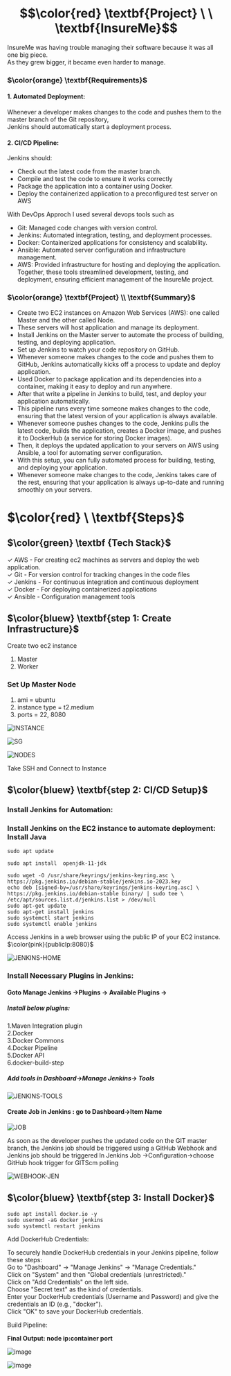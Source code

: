  #  $$\color{red}  \textbf{Project} \ \  \textbf{InsureMe}$$
 

InsureMe was having trouble managing their software because it was all one big piece. </br>
As they grew bigger, it became even harder to manage. <br>

### $\color{orange} \textbf{Requirements}$

#### 1. Automated Deployment:</br>
Whenever a developer makes changes to the code and pushes them to the master branch of the Git repository, </br>
Jenkins should automatically start a deployment process.
</br>
#### 2. CI/CD Pipeline: </br>
Jenkins should: </br>

* Check out the latest code from the master branch.
* Compile and test the code to ensure it works correctly
* Package the application into a container using Docker.
* Deploy the containerized application to a preconfigured test server on AWS

With DevOps Approch I used several devops tools such as  <br>

- Git: Managed code changes with version control. </br>
- Jenkins: Automated integration, testing, and deployment processes. </br>
- Docker: Containerized applications for consistency and scalability. </br>
- Ansible: Automated server configuration and infrastructure management. </br>
- AWS: Provided infrastructure for hosting and deploying the application. </br>
 Together, these tools streamlined development, testing, and deployment, ensuring efficient management of the InsureMe project. </br>

### $\color{orange} \textbf{Project} \\ \textbf{Summary}$

- Create two EC2 instances on Amazon Web Services (AWS): one called Master and the other called Node.
- These servers will host application and manage its deployment.
- Install Jenkins on the Master server to automate the process of building, testing, and deploying application.
- Set up Jenkins to watch your code repository on GitHub.
- Whenever someone makes changes to the code and pushes them to GitHub, Jenkins automatically kicks off a process to update and deploy application.
- Used Docker to package application and its dependencies into a container, making it easy to deploy and run anywhere.
- After that write a pipeline in Jenkins to build, test, and deploy your application automatically.
- This pipeline runs every time someone makes changes to the code, ensuring that the latest version of your application is always available.
- Whenever someone pushes changes to the code, Jenkins pulls the latest code, builds the application, creates a Docker image, and pushes it to DockerHub (a service for storing Docker images).
- Then, it deploys the updated application to your servers on AWS using Ansible, a tool for automating server configuration.
- With this setup, you  can fully automated process for building, testing, and deploying your application.
- Whenever someone make changes to the code, Jenkins takes care of the rest, ensuring that your application is always up-to-date and running smoothly on your servers.</p>

# $\color{red} \ \textbf{Steps}$
## $\color{green} \textbf {Tech Stack}$
✓ AWS - For creating ec2 machines as servers and deploy the web application. </br>
✓ Git - For version control for tracking changes in the code files </br>
✓ Jenkins - For continuous integration and continuous deployment  </br>
✓ Docker - For deploying containerized applications </br>
✓ Ansible - Configuration management tools  </br>

## $\color{bluew} \textbf{step 1: Create Infrastructure}$
Create two ec2 instance 
1. Master
2. Worker 
### Set Up Master Node
1. ami = ubuntu
2. instance type = t2.medium
3. ports =  22, 8080

![INSTANCE](https://github.com/kajol2699/Project-InsureMe/assets/130952932/f7320304-f0a4-4475-84ee-420e16cc6aca)


![SG](https://github.com/kajol2699/Project-InsureMe/assets/130952932/ec2bbe1f-6464-49af-8cdd-cccd6ccca89e)

![NODES](https://github.com/kajol2699/Project-InsureMe/assets/130952932/87c9d3bb-1ff7-4a4f-b521-a11855cbfd52)


   
Take SSH and Connect to Instance
## $\color{bluew} \textbf{step 2: CI/CD Setup}$

### Install Jenkins for Automation:
### Install Jenkins on the EC2 instance to automate deployment: Install Java
```` 	
sudo apt update 

sudo apt install  openjdk-11-jdk
````


````
sudo wget -O /usr/share/keyrings/jenkins-keyring.asc \  
https://pkg.jenkins.io/debian-stable/jenkins.io-2023.key 
echo deb [signed-by=/usr/share/keyrings/jenkins-keyring.asc] \
https://pkg.jenkins.io/debian-stable binary/ | sudo tee \
/etc/apt/sources.list.d/jenkins.list > /dev/null   
sudo apt-get update 
sudo apt-get install jenkins   
sudo systemctl start jenkins   
sudo systemctl enable jenkins   
````

Access Jenkins in a web browser using the public IP of your EC2 instance.
$\color{pink}{publicIp:8080}$

![JENKINS-HOME](https://github.com/kajol2699/Project-InsureMe/assets/130952932/eee7b43a-bdc6-44d4-b8ee-d66e101cea21)

### Install Necessary Plugins in Jenkins:

#### Goto Manage Jenkins →Plugins → Available Plugins →

##### Install below plugins:
1.Maven Integration plugin  </br>
2.Docker  </br>
3.Docker Commons  </br>
4.Docker Pipeline  </br>
5.Docker API  </br>
6.docker-build-step  </br>

##### Add tools in  Dashboard->Manage Jenkins-> Tools

![JENKINS-TOOLS](https://github.com/kajol2699/Project-InsureMe/assets/130952932/9e92b0b3-e7db-4257-9287-7d49006d130f)

#### Create Job in Jenkins : go to Dashboard->Item Name

![JOB](https://github.com/kajol2699/Project-InsureMe/assets/130952932/0485ed2e-3795-477a-ac64-508ec8bef2d1)

As soon as the developer pushes the updated code on the GIT master branch, the Jenkins job should be triggered using a GitHub Webhook and Jenkins job should be triggered
In Jenkins Job ->Configuration->choose GitHub hook trigger for GITScm polling

![WEBHOOK-JEN](https://github.com/kajol2699/Project-InsureMe/assets/130952932/81253cac-b3b6-4816-ac18-b044e671ee3d)





## $\color{bluew} \textbf{step 3: Install  Docker}$
````
sudo apt install docker.io -y
sudo usermod -aG docker jenkins
sudo systemctl restart jenkins
````
Add DockerHub Credentials:

To securely handle DockerHub credentials in your Jenkins pipeline, follow these steps: </br>
Go to "Dashboard" → "Manage Jenkins" → "Manage Credentials." </br>
Click on "System" and then "Global credentials (unrestricted)."  </br>
Click on "Add Credentials" on the left side.    </br>
Choose "Secret text" as the kind of credentials.  </br>
Enter your DockerHub credentials (Username and Password) and give the credentials an ID (e.g., "docker"). </br>
Click "OK" to save your DockerHub credentials. </br>





Build Pipeline:





**Final Output: node ip:container port**

![image](https://github.com/user-attachments/assets/c4addedb-957b-4015-9d0e-814e1a1de895)


![image](https://github.com/user-attachments/assets/82f037dd-46c1-4f03-a9c5-34a628559a78)

